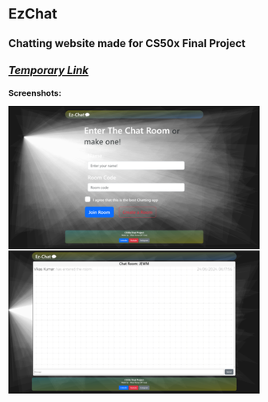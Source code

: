 # EzChat
## Chatting website made for CS50x Final Project
## ***[Temporary Link](https://ezchat-ctqo6zafca-as.a.run.app/)***
### Screenshots:
![1](ezchat1.png)
![2](ezchat2.png)
